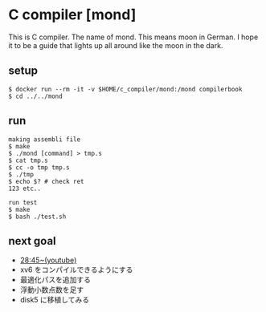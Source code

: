 # C compiler [mond]

This is C compiler. The name of mond. This means moon in German. I hope it to be a guide that lights up all around like the moon in the dark.

## setup

```shell
$ docker run --rm -it -v $HOME/c_compiler/mond:/mond compilerbook
$ cd ../../mond
```

## run

```shell
making assembli file
$ make
$ ./mond [command] > tmp.s
$ cat tmp.s
$ cc -o tmp tmp.s
$ ./tmp
$ echo $? # check ret
123 etc..

run test
$ make
$ bash ./test.sh
```

## next goal

- [28:45~(youtube)](https://www.youtube.com/watch?v=8s_4_rX07Vo)
- xv6 をコンパイルできるようにする
- 最適化パスを追加する
- 浮動小数点数を足す
- disk5 に移植してみる
